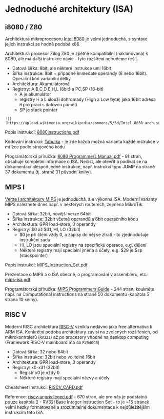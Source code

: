 # Jednoduché architektury (ISA)

## i8080 / Z80

Architektura mikroprocesoru [Intel 8080](https://en.wikipedia.org/wiki/Intel_8080) je velmi jednoduchá, s syntaxe jejích instrukcí se hodně podobá x86.

Architektura procesor Zilog Z80 je zpětně kompatibilní (naklonovaná) k 8080, ale má další instrukce navíc - tyto rozšíření nebudeme řešit.

- Datová šířka: 8bit, ale některé instrukce umí 16bit  
- Šířka instrukce: 8bit + případné immedate operandy (8 nebo 16bit). Operační kód variabilní délky
- Architektura: Akumulátorová
- Registry: A,B,C,D,E,H,L (8bit) a PC,SP (16-bit)
  - A je akumulátor
  - registry H a L slouží dohromady (High a Low byte) jako 16bit adresa `M` pro práci s datovou pamětí
  - SP je stack pointer

```admonish info title="Blokový diagram",collapsible=true
![](https://upload.wikimedia.org/wikipedia/commons/5/5d/Intel_8080_arch.svg)
```

Popis instrukcí: [8080instructions.pdf](../docs/8080instructions.pdf)

Kódování instrukcí: [Tabulka](https://pastraiser.com/cpu/i8080/i8080_opcodes.html) - je zde každá možná varianta každé instrukce v mřížce podle strojového kódu

Programátorská příručka: [8080 Programmers Manual.pdf](../docs/8080%20Programmers%20Manual.pdf) - 91 stran, obsahuje kompletní informace o ISA. Nečíst, ale otevřít a podívat se na dokumentaci alespoň jedné instrukce, např. instrukcí typu JUMP na straně 37 dokumentu (tj. straně 31 původní knihy).

## MIPS I

[Verze I architektury MIPS](https://en.wikipedia.org/wiki/MIPS_architecture#MIPS_I) je jednoduchá, ale výkonná ISA. Moderní varianty MIPS naleznete dnes např. v některých routerech, zejména MikroTik.

- Datová šířka: 32bit, novější verze 64bit
- Šířka instrukce: 32bit včetně operandů a 6bit operačního kódu
- Architektura: GPR load-store, 3 operandy
- Registry: \$0 až \$31, HI, LO (32bit)
  - \$0 je při čtení vždy 0, a zápisy do něj se ztratí - to zjednodušuje instrukční sadu
  - HI, LO jsou speciální registry na specifické operace, e.g. dělení
  - Některé registry mají speciální jména a účely, e.g. \$29 je \$sp (stackpointer)

Popis instrukcí: [MIPS_Instruction_Set.pdf](../docs/MIPS_Instruction_Set.pdf)

Prezentace o MIPS a o ISA obecně, o programování v assembleru, etc.: [mips-isa.pdf](http://www.cs.columbia.edu/~martha/courses/3827/sp16/mips-isa.pdf)

Programátorská příručka: [MIPS Programmers Guide](../docs/MIPS%20Programmers%20Guide.pdf) - 244 stran, koukněte např. na Computational instructions na straně 50 dokumentu (kapitola 5 strana 10 knihy).

## RISC V

Moderní RISC architektura [RISC-V](https://en.wikipedia.org/wiki/RISC-V#Design) vznikla nedávno jako free alternativa k ARM ISA. Konkrétní podoba architektury závisí na zvolených rozšířeních, od mikrokontrolerů (`RV32I`) až po procesory vhodné na desktop computing (Framework RISC-V mainboard má 4x `RV64GCB`)

- Datová šířka: 32 nebo 64bit
- Šířka instrukce: 32bit nebo volitelně 16bit
- Architektura: GPR load-store, 3 operandy
- Registry: x0-x31 (32bit)
  - Registr x0 je vždy 0
  - Některé registry mají speciální názvy a účely

Cheatsheet instrukcí: [RISCV_CARD.pdf](../docs/RISCV_CARD.pdf)

Reference: [riscv-unprivileged.pdf](../docs/riscv-unprivileged.pdf) - 670 stran, ale pro nás je podstatná pouze kapitola 2 - RV32I Base Integer Instruction Set - to je ~15 stránek velmi hezky formátované a srozumitelné dokumentace k nejdůležitějším instrukcím této ISA.
